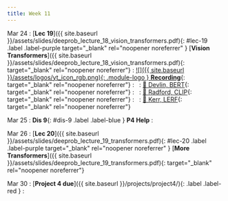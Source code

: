 ```yaml
---
title: Week 11
---
```



Mar 24
: [**Lec 19**]({{ site.baseurl }}/assets/slides/deeprob_lecture_18_vision_transformers.pdf){: #lec-19 .label .label-purple target="_blank" rel="noopener noreferrer" } [**Vision Transformers**]({{ site.baseurl }}/assets/slides/deeprob_lecture_18_vision_transformers.pdf){: target="_blank" rel="noopener noreferrer"}
  : [![]({{ site.baseurl }}/assets/logos/yt_icon_rgb.png){: .module-logo } **Recording**](https://leccap.engin.umich.edu/leccap/player/r/Cxy7e5){: target="_blank" rel="noopener noreferrer"}
: &nbsp;
  : [📖 Devlin, BERT](https://arxiv.org/pdf/1810.04805.pdf){: target="_blank" rel="noopener noreferrer"}
: &nbsp;
  : [📖 Radford, CLIP](https://arxiv.org/abs/2103.00020){: target="_blank" rel="noopener noreferrer"}
: &nbsp;
  : [📖 Kerr, LERF](https://www.lerf.io){: target="_blank" rel="noopener noreferrer"}


Mar 25
: **Dis 9**{: #dis-9 .label .label-blue } **P4 Help**
: &nbsp;


Mar 26
: [**Lec 20**]({{ site.baseurl }}/assets/slides/deeprob_lecture_19_transformers.pdf){: #lec-20 .label .label-purple target="_blank" rel="noopener noreferrer" } [**More Transformers**]({{ site.baseurl }}/assets/slides/deeprob_lecture_19_transformers.pdf){: target="_blank" rel="noopener noreferrer"}



Mar 30
: [**Project 4 due**]({{ site.baseurl }}/projects/project4/){: .label .label-red }
: &nbsp;

